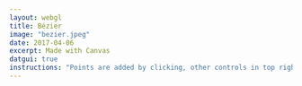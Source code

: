 ```yaml
---
layout: webgl
title: Bézier
image: "bezier.jpeg"
date: 2017-04-06
excerpt: Made with Canvas
datgui: true
instructions: "Points are added by clicking, other controls in top right."
---
```


<style>
.webgl-container {
    background: #e0e0c5;
}
</style>

<script>

{% include matrix.js %}
{% include bezier.js %}
</script>
